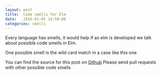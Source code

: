 ```yaml
---
layout: post
title:  Code smells for Elm
date:   2016-01-05 14:50:00
categories: smells
---
```


Every language has smells, it would help if as elm is developed we talk about possible code smells in Elm.


One possible smell is the wild card match in a case like this one

<script src="https://gist.github.com/zkessin/d3b580fae8141e3adc01.js"></script>

You can find the source for this post on
[Github](https://github.com/zkessin/elm-examples-blog/blob/gh-pages/_posts/2016-01-06-elm-smells.markdown)
Please send pull requests with other possible code smells
